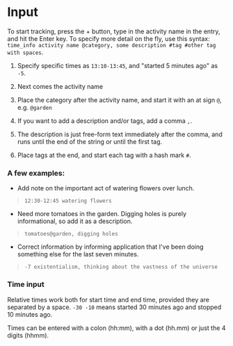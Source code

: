 # Input

To start tracking, press the + button, type in the activity name in the entry, and hit the Enter key. To specify more detail on the fly, use this syntax: `time_info activity name @category, some description #tag #other tag with spaces`.

1. Specify specific times as `13:10-13:45`, and "started 5 minutes ago" as `-5`.

2. Next comes the activity name

3. Place the category after the activity name, and start it with an at sign `@`, e.g. `@garden`

4. If you want to add a description and/or tags, add a comma `,`.

5. The description is just free-form text immediately after the comma, and runs until the end of the string or until the first tag.

6. Place tags at the end, and start each tag with a hash mark `#`.

### A few examples:

- Add note on the important act of watering flowers over lunch.
>     12:30-12:45 watering flowers

- Need more tomatoes in the garden. Digging holes is purely informational, so add it as a description.
>     tomatoes@garden, digging holes

- Correct information by informing application that I've been doing something else for the last seven minutes.
>     -7 existentialism, thinking about the vastness of the universe

### Time input

Relative times work both for start time and end time, provided they are separated by a space.
`-30 -10` means started 30 minutes ago and stopped 10 minutes ago.

Times can be entered with a colon (hh:mm), with a dot (hh.mm) or just the 4 digits (hhmm).
